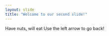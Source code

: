 ```yaml
---
layout: slide
title: "Welcome to our second slide!"
---
```

Have nuts, will eat
Use the left arrow to go back!